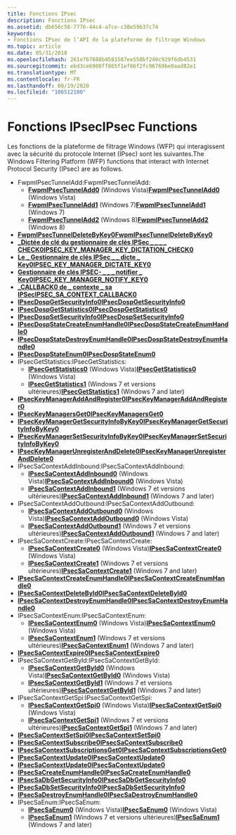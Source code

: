 ```yaml
---
title: Fonctions IPsec
description: Fonctions IPsec
ms.assetid: db656c58-7776-44c4-a7ce-c38e59b37c74
keywords:
- Fonctions IPsec de l’API de la plateforme de filtrage Windows
ms.topic: article
ms.date: 05/31/2018
ms.openlocfilehash: 261e767888b4581587ee550bf240c929f6db4531
ms.sourcegitcommit: ebd3ce6908ff865f1ef66f2fc96769be0aad82e1
ms.translationtype: MT
ms.contentlocale: fr-FR
ms.lasthandoff: 08/19/2020
ms.locfileid: "106512100"
---
```

# <a name="ipsec-functions"></a><span data-ttu-id="de003-104">Fonctions IPsec</span><span class="sxs-lookup"><span data-stu-id="de003-104">IPsec Functions</span></span>

<span data-ttu-id="de003-105">Les fonctions de la plateforme de filtrage Windows (WFP) qui interagissent avec la sécurité du protocole Internet (IPsec) sont les suivantes.</span><span class="sxs-lookup"><span data-stu-id="de003-105">The Windows Filtering Platform (WFP) functions that interact with Internet Protocol Security (IPsec) are as follows.</span></span>

-   <span data-ttu-id="de003-106">FwpmIPsecTunnelAdd:</span><span class="sxs-lookup"><span data-stu-id="de003-106">FwpmIPsecTunnelAdd:</span></span>
    -   <span data-ttu-id="de003-107">[**FwpmIPsecTunnelAdd0**](/windows/desktop/api/Fwpmu/nf-fwpmu-fwpmipsectunneladd0) (Windows Vista)</span><span class="sxs-lookup"><span data-stu-id="de003-107">[**FwpmIPsecTunnelAdd0**](/windows/desktop/api/Fwpmu/nf-fwpmu-fwpmipsectunneladd0) (Windows Vista)</span></span>
    -   <span data-ttu-id="de003-108">[**FwpmIPsecTunnelAdd1**](/windows/desktop/api/Fwpmu/nf-fwpmu-fwpmipsectunneladd1) (Windows 7)</span><span class="sxs-lookup"><span data-stu-id="de003-108">[**FwpmIPsecTunnelAdd1**](/windows/desktop/api/Fwpmu/nf-fwpmu-fwpmipsectunneladd1) (Windows 7)</span></span>
    -   <span data-ttu-id="de003-109">[**FwpmIPsecTunnelAdd2**](/windows/desktop/api/fwpmu/nf-fwpmu-fwpmipsectunneladd2) (Windows 8)</span><span class="sxs-lookup"><span data-stu-id="de003-109">[**FwpmIPsecTunnelAdd2**](/windows/desktop/api/fwpmu/nf-fwpmu-fwpmipsectunneladd2) (Windows 8)</span></span>
-   [<span data-ttu-id="de003-110">**FwpmIPsecTunnelDeleteByKey0**</span><span class="sxs-lookup"><span data-stu-id="de003-110">**FwpmIPsecTunnelDeleteByKey0**</span></span>](/windows/desktop/api/Fwpmu/nf-fwpmu-fwpmipsectunneldeletebykey0)
-   [<span data-ttu-id="de003-111">**\_Dictée de clé du gestionnaire de clés IPSec \_ \_ \_ \_ CHECK0**</span><span class="sxs-lookup"><span data-stu-id="de003-111">**IPSEC\_KEY\_MANAGER\_KEY\_DICTATION\_CHECK0**</span></span>](/windows/desktop/api/Fwpmu/nc-fwpmu-ipsec_key_manager_key_dictation_check0)
-   [<span data-ttu-id="de003-112">**Le \_ Gestionnaire de clés IPSec \_ \_ dicte \_ Key0**</span><span class="sxs-lookup"><span data-stu-id="de003-112">**IPSEC\_KEY\_MANAGER\_DICTATE\_KEY0**</span></span>](/windows/desktop/api/Fwpmu/nc-fwpmu-ipsec_key_manager_dictate_key0)
-   [<span data-ttu-id="de003-113">**Gestionnaire de clés IPSEC- \_ \_ \_ notifier \_ Key0**</span><span class="sxs-lookup"><span data-stu-id="de003-113">**IPSEC\_KEY\_MANAGER\_NOTIFY\_KEY0**</span></span>](/windows/desktop/api/fwpmu/nc-fwpmu-ipsec_key_manager_notify_key0)
-   [<span data-ttu-id="de003-114">**\_CALLBACK0 de \_ contexte \_ sa IPSec**</span><span class="sxs-lookup"><span data-stu-id="de003-114">**IPSEC\_SA\_CONTEXT\_CALLBACK0**</span></span>](/windows/win32/api/fwpmu/nc-fwpmu-ipsec_sa_context_callback0)
-   [<span data-ttu-id="de003-115">**IPsecDospGetSecurityInfo0**</span><span class="sxs-lookup"><span data-stu-id="de003-115">**IPsecDospGetSecurityInfo0**</span></span>](/windows/desktop/api/Fwpmu/nf-fwpmu-ipsecdospgetsecurityinfo0)
-   [<span data-ttu-id="de003-116">**IPsecDospGetStatistics0**</span><span class="sxs-lookup"><span data-stu-id="de003-116">**IPsecDospGetStatistics0**</span></span>](/windows/desktop/api/Fwpmu/nf-fwpmu-ipsecdospgetstatistics0)
-   [<span data-ttu-id="de003-117">**IPsecDospSetSecurityInfo0**</span><span class="sxs-lookup"><span data-stu-id="de003-117">**IPsecDospSetSecurityInfo0**</span></span>](/windows/desktop/api/Fwpmu/nf-fwpmu-ipsecdospsetsecurityinfo0)
-   [<span data-ttu-id="de003-118">**IPsecDospStateCreateEnumHandle0**</span><span class="sxs-lookup"><span data-stu-id="de003-118">**IPsecDospStateCreateEnumHandle0**</span></span>](/windows/desktop/api/Fwpmu/nf-fwpmu-ipsecdospstatecreateenumhandle0)
-   [<span data-ttu-id="de003-119">**IPsecDospStateDestroyEnumHandle0**</span><span class="sxs-lookup"><span data-stu-id="de003-119">**IPsecDospStateDestroyEnumHandle0**</span></span>](/windows/desktop/api/Fwpmu/nf-fwpmu-ipsecdospstatedestroyenumhandle0)
-   [<span data-ttu-id="de003-120">**IPsecDospStateEnum0**</span><span class="sxs-lookup"><span data-stu-id="de003-120">**IPsecDospStateEnum0**</span></span>](/windows/desktop/api/Fwpmu/nf-fwpmu-ipsecdospstateenum0)
-   <span data-ttu-id="de003-121">IPsecGetStatistics:</span><span class="sxs-lookup"><span data-stu-id="de003-121">IPsecGetStatistics:</span></span>
    -   <span data-ttu-id="de003-122">[**IPsecGetStatistics0**](/windows/desktop/api/Fwpmu/nf-fwpmu-ipsecgetstatistics0) (Windows Vista)</span><span class="sxs-lookup"><span data-stu-id="de003-122">[**IPsecGetStatistics0**](/windows/desktop/api/Fwpmu/nf-fwpmu-ipsecgetstatistics0) (Windows Vista)</span></span>
    -   <span data-ttu-id="de003-123">[**IPsecGetStatistics1**](/windows/desktop/api/Fwpmu/nf-fwpmu-ipsecgetstatistics1) (Windows 7 et versions ultérieures)</span><span class="sxs-lookup"><span data-stu-id="de003-123">[**IPsecGetStatistics1**](/windows/desktop/api/Fwpmu/nf-fwpmu-ipsecgetstatistics1) (Windows 7 and later)</span></span>
-   [<span data-ttu-id="de003-124">**IPsecKeyManagerAddAndRegister0**</span><span class="sxs-lookup"><span data-stu-id="de003-124">**IPsecKeyManagerAddAndRegister0**</span></span>](/windows/desktop/api/Fwpmu/nf-fwpmu-ipseckeymanageraddandregister0)
-   [<span data-ttu-id="de003-125">**IPsecKeyManagersGet0**</span><span class="sxs-lookup"><span data-stu-id="de003-125">**IPsecKeyManagersGet0**</span></span>](/windows/desktop/api/Fwpmu/nf-fwpmu-ipseckeymanagersget0)
-   [<span data-ttu-id="de003-126">**IPsecKeyManagerGetSecurityInfoByKey0**</span><span class="sxs-lookup"><span data-stu-id="de003-126">**IPsecKeyManagerGetSecurityInfoByKey0**</span></span>](/windows/desktop/api/Fwpmu/nf-fwpmu-ipseckeymanagergetsecurityinfobykey0)
-   [<span data-ttu-id="de003-127">**IPsecKeyManagerSetSecurityInfoByKey0**</span><span class="sxs-lookup"><span data-stu-id="de003-127">**IPsecKeyManagerSetSecurityInfoByKey0**</span></span>](/windows/desktop/api/Fwpmu/nf-fwpmu-ipseckeymanagersetsecurityinfobykey0)
-   [<span data-ttu-id="de003-128">**IPsecKeyManagerUnregisterAndDelete0**</span><span class="sxs-lookup"><span data-stu-id="de003-128">**IPsecKeyManagerUnregisterAndDelete0**</span></span>](/windows/desktop/api/Fwpmu/nf-fwpmu-ipseckeymanagerunregisteranddelete0)
-   <span data-ttu-id="de003-129">IPsecSaContextAddInbound:</span><span class="sxs-lookup"><span data-stu-id="de003-129">IPsecSaContextAddInbound:</span></span>
    -   <span data-ttu-id="de003-130">[**IPsecSaContextAddInbound0**](/windows/desktop/api/Fwpmu/nf-fwpmu-ipsecsacontextaddinbound0) (Windows Vista)</span><span class="sxs-lookup"><span data-stu-id="de003-130">[**IPsecSaContextAddInbound0**](/windows/desktop/api/Fwpmu/nf-fwpmu-ipsecsacontextaddinbound0) (Windows Vista)</span></span>
    -   <span data-ttu-id="de003-131">[**IPsecSaContextAddInbound1**](/windows/desktop/api/Fwpmu/nf-fwpmu-ipsecsacontextaddinbound1) (Windows 7 et versions ultérieures)</span><span class="sxs-lookup"><span data-stu-id="de003-131">[**IPsecSaContextAddInbound1**](/windows/desktop/api/Fwpmu/nf-fwpmu-ipsecsacontextaddinbound1) (Windows 7 and later)</span></span>
-   <span data-ttu-id="de003-132">IPsecSaContextAddOutbound:</span><span class="sxs-lookup"><span data-stu-id="de003-132">IPsecSaContextAddOutbound:</span></span>
    -   <span data-ttu-id="de003-133">[**IPsecSaContextAddOutbound0**](/windows/desktop/api/Fwpmu/nf-fwpmu-ipsecsacontextaddoutbound0) (Windows Vista)</span><span class="sxs-lookup"><span data-stu-id="de003-133">[**IPsecSaContextAddOutbound0**](/windows/desktop/api/Fwpmu/nf-fwpmu-ipsecsacontextaddoutbound0) (Windows Vista)</span></span>
    -   <span data-ttu-id="de003-134">[**IPsecSaContextAddOutbound1**](/windows/desktop/api/Fwpmu/nf-fwpmu-ipsecsacontextaddoutbound1) (Windows 7 et versions ultérieures)</span><span class="sxs-lookup"><span data-stu-id="de003-134">[**IPsecSaContextAddOutbound1**](/windows/desktop/api/Fwpmu/nf-fwpmu-ipsecsacontextaddoutbound1) (Windows 7 and later)</span></span>
-   <span data-ttu-id="de003-135">IPsecSaContextCreate:</span><span class="sxs-lookup"><span data-stu-id="de003-135">IPsecSaContextCreate:</span></span>
    -   <span data-ttu-id="de003-136">[**IPsecSaContextCreate0**](/windows/desktop/api/Fwpmu/nf-fwpmu-ipsecsacontextcreate0) (Windows Vista)</span><span class="sxs-lookup"><span data-stu-id="de003-136">[**IPsecSaContextCreate0**](/windows/desktop/api/Fwpmu/nf-fwpmu-ipsecsacontextcreate0) (Windows Vista)</span></span>
    -   <span data-ttu-id="de003-137">[**IPsecSaContextCreate1**](/windows/desktop/api/Fwpmu/nf-fwpmu-ipsecsacontextcreate1) (Windows 7 et versions ultérieures)</span><span class="sxs-lookup"><span data-stu-id="de003-137">[**IPsecSaContextCreate1**](/windows/desktop/api/Fwpmu/nf-fwpmu-ipsecsacontextcreate1) (Windows 7 and later)</span></span>
-   [<span data-ttu-id="de003-138">**IPsecSaContextCreateEnumHandle0**</span><span class="sxs-lookup"><span data-stu-id="de003-138">**IPsecSaContextCreateEnumHandle0**</span></span>](/windows/desktop/api/Fwpmu/nf-fwpmu-ipsecsacontextcreateenumhandle0)
-   [<span data-ttu-id="de003-139">**IPsecSaContextDeleteById0**</span><span class="sxs-lookup"><span data-stu-id="de003-139">**IPsecSaContextDeleteById0**</span></span>](/windows/desktop/api/Fwpmu/nf-fwpmu-ipsecsacontextdeletebyid0)
-   [<span data-ttu-id="de003-140">**IPsecSaContextDestroyEnumHandle0**</span><span class="sxs-lookup"><span data-stu-id="de003-140">**IPsecSaContextDestroyEnumHandle0**</span></span>](/windows/desktop/api/Fwpmu/nf-fwpmu-ipsecsacontextdestroyenumhandle0)
-   <span data-ttu-id="de003-141">IPsecSaContextEnum:</span><span class="sxs-lookup"><span data-stu-id="de003-141">IPsecSaContextEnum:</span></span>
    -   <span data-ttu-id="de003-142">[**IPsecSaContextEnum0**](/windows/desktop/api/Fwpmu/nf-fwpmu-ipsecsacontextenum0) (Windows Vista)</span><span class="sxs-lookup"><span data-stu-id="de003-142">[**IPsecSaContextEnum0**](/windows/desktop/api/Fwpmu/nf-fwpmu-ipsecsacontextenum0) (Windows Vista)</span></span>
    -   <span data-ttu-id="de003-143">[**IPsecSaContextEnum1**](/windows/desktop/api/Fwpmu/nf-fwpmu-ipsecsacontextenum1) (Windows 7 et versions ultérieures)</span><span class="sxs-lookup"><span data-stu-id="de003-143">[**IPsecSaContextEnum1**](/windows/desktop/api/Fwpmu/nf-fwpmu-ipsecsacontextenum1) (Windows 7 and later)</span></span>
-   [<span data-ttu-id="de003-144">**IPsecSaContextExpire0**</span><span class="sxs-lookup"><span data-stu-id="de003-144">**IPsecSaContextExpire0**</span></span>](/windows/desktop/api/Fwpmu/nf-fwpmu-ipsecsacontextexpire0)
-   <span data-ttu-id="de003-145">IPsecSaContextGetById:</span><span class="sxs-lookup"><span data-stu-id="de003-145">IPsecSaContextGetById:</span></span>
    -   <span data-ttu-id="de003-146">[**IPsecSaContextGetById0**](/windows/desktop/api/Fwpmu/nf-fwpmu-ipsecsacontextgetbyid0) (Windows Vista)</span><span class="sxs-lookup"><span data-stu-id="de003-146">[**IPsecSaContextGetById0**](/windows/desktop/api/Fwpmu/nf-fwpmu-ipsecsacontextgetbyid0) (Windows Vista)</span></span>
    -   <span data-ttu-id="de003-147">[**IPsecSaContextGetById1**](/windows/desktop/api/Fwpmu/nf-fwpmu-ipsecsacontextgetbyid1) (Windows 7 et versions ultérieures)</span><span class="sxs-lookup"><span data-stu-id="de003-147">[**IPsecSaContextGetById1**](/windows/desktop/api/Fwpmu/nf-fwpmu-ipsecsacontextgetbyid1) (Windows 7 and later)</span></span>
-   <span data-ttu-id="de003-148">IPsecSaContextGetSpi:</span><span class="sxs-lookup"><span data-stu-id="de003-148">IPsecSaContextGetSpi:</span></span>
    -   <span data-ttu-id="de003-149">[**IPsecSaContextGetSpi0**](/windows/desktop/api/Fwpmu/nf-fwpmu-ipsecsacontextgetspi0) (Windows Vista)</span><span class="sxs-lookup"><span data-stu-id="de003-149">[**IPsecSaContextGetSpi0**](/windows/desktop/api/Fwpmu/nf-fwpmu-ipsecsacontextgetspi0) (Windows Vista)</span></span>
    -   <span data-ttu-id="de003-150">[**IPsecSaContextGetSpi1**](/windows/desktop/api/Fwpmu/nf-fwpmu-ipsecsacontextgetspi1) (Windows 7 et versions ultérieures)</span><span class="sxs-lookup"><span data-stu-id="de003-150">[**IPsecSaContextGetSpi1**](/windows/desktop/api/Fwpmu/nf-fwpmu-ipsecsacontextgetspi1) (Windows 7 and later)</span></span>
-   [<span data-ttu-id="de003-151">**IPsecSaContextSetSpi0**</span><span class="sxs-lookup"><span data-stu-id="de003-151">**IPsecSaContextSetSpi0**</span></span>](/windows/desktop/api/Fwpmu/nf-fwpmu-ipsecsacontextsetspi0)
-   [<span data-ttu-id="de003-152">**IPsecSaContextSubscribe0**</span><span class="sxs-lookup"><span data-stu-id="de003-152">**IPsecSaContextSubscribe0**</span></span>](/windows/desktop/api/Fwpmu/nf-fwpmu-ipsecsacontextsubscribe0)
-   [<span data-ttu-id="de003-153">**IPsecSaContextSubscriptionsGet0**</span><span class="sxs-lookup"><span data-stu-id="de003-153">**IPsecSaContextSubscriptionsGet0**</span></span>](/windows/desktop/api/Fwpmu/nf-fwpmu-ipsecsacontextsubscriptionsget0)
-   [<span data-ttu-id="de003-154">**IPsecSaContextUpdate0**</span><span class="sxs-lookup"><span data-stu-id="de003-154">**IPsecSaContextUpdate0**</span></span>](/windows/desktop/api/Fwpmu/nf-fwpmu-ipsecsacontextupdate0)
-   [<span data-ttu-id="de003-155">**IPsecSaContextUpdate0**</span><span class="sxs-lookup"><span data-stu-id="de003-155">**IPsecSaContextUpdate0**</span></span>](/windows/desktop/api/Fwpmu/nf-fwpmu-ipsecsacontextupdate0)
-   [<span data-ttu-id="de003-156">**IPsecSaCreateEnumHandle0**</span><span class="sxs-lookup"><span data-stu-id="de003-156">**IPsecSaCreateEnumHandle0**</span></span>](/windows/desktop/api/Fwpmu/nf-fwpmu-ipsecsacreateenumhandle0)
-   [<span data-ttu-id="de003-157">**IPsecSaDbGetSecurityInfo0**</span><span class="sxs-lookup"><span data-stu-id="de003-157">**IPsecSaDbGetSecurityInfo0**</span></span>](/windows/desktop/api/Fwpmu/nf-fwpmu-ipsecsadbgetsecurityinfo0)
-   [<span data-ttu-id="de003-158">**IPsecSaDbSetSecurityInfo0**</span><span class="sxs-lookup"><span data-stu-id="de003-158">**IPsecSaDbSetSecurityInfo0**</span></span>](/windows/desktop/api/Fwpmu/nf-fwpmu-ipsecsadbsetsecurityinfo0)
-   [<span data-ttu-id="de003-159">**IPsecSaDestroyEnumHandle0**</span><span class="sxs-lookup"><span data-stu-id="de003-159">**IPsecSaDestroyEnumHandle0**</span></span>](/windows/desktop/api/Fwpmu/nf-fwpmu-ipsecsadestroyenumhandle0)
-   <span data-ttu-id="de003-160">IPsecSaEnum:</span><span class="sxs-lookup"><span data-stu-id="de003-160">IPsecSaEnum:</span></span>
    -   <span data-ttu-id="de003-161">[**IPsecSaEnum0**](/windows/desktop/api/Fwpmu/nf-fwpmu-ipsecsaenum0) (Windows Vista)</span><span class="sxs-lookup"><span data-stu-id="de003-161">[**IPsecSaEnum0**](/windows/desktop/api/Fwpmu/nf-fwpmu-ipsecsaenum0) (Windows Vista)</span></span>
    -   <span data-ttu-id="de003-162">[**IPsecSaEnum1**](/windows/desktop/api/Fwpmu/nf-fwpmu-ipsecsaenum1) (Windows 7 et versions ultérieures)</span><span class="sxs-lookup"><span data-stu-id="de003-162">[**IPsecSaEnum1**](/windows/desktop/api/Fwpmu/nf-fwpmu-ipsecsaenum1) (Windows 7 and later)</span></span>

 

 